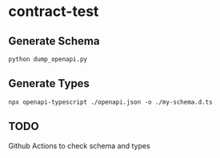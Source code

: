 # contract-test

## Generate Schema
`python dump_openapi.py`

## Generate Types
`npx openapi-typescript ./openapi.json -o ./my-schema.d.ts`

## TODO
Github Actions to check schema and types
